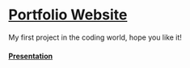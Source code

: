 # [Portfolio Website](https://diadario.github.io/)

My first project in the coding world, hope you like it!

#### [Presentation](https://drive.google.com/file/d/1cXnWYD9qDQQzOl0T4KdSKDWLkXYz_B4d/view?usp=drive_link)






